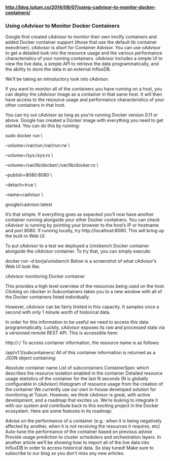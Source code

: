 #### http://blog.tutum.co/2014/08/07/using-cadvisor-to-monitor-docker-containers/


### Using cAdvisor to Monitor Docker Containers


Google first created cAdvisor to monitor their own lmctfy containers and added Docker container support (those that use the default lib container execdriver). cAdvisor is short for Container Advisor. You can use cAdvisor to get a detailed look into the resource usage and the various performance characteristics of your running containers. cAdvisor includes a simple UI to view the live data, a simple API to retrieve the data programmatically, and the ability to store the data in an external InfluxDB.

We’ll be taking an introductory look into cAdvisor.

If you want to monitor all of the containers you have running on a host, you can deploy the cAdvisor image as a container in that same host. It will then have access to the resource usage and performance characteristics of your other containers in that host.

You can try out cAdvisor as long as you’re running Docker version 0.11 or above. Google has created a Docker image with everything you need to get started. You can do this by running:

sudo docker run \

–volume=/var/run:/var/run:rw \

–volume=/sys:/sys:ro \

–volume=/var/lib/docker/:/var/lib/docker:ro \

–publish=8080:8080 \

–detach=true \

–name=cadvisor \

google/cadvisor:latest

It’s that simple. If everything goes as expected you’ll now have another container running alongside your other Docker containers. You can check cAdvisor is running by pointing your browser to the host’s IP or hostname and port 8080. If running locally, try http://localhost:8080. This will bring up the built-in Web UI.

To put cAdvisor to a test we deployed a Unixbench Docker container alongside the cAdvisor container. To try that, you can simply execute:

docker run -d borja/unixbench
Below is a screenshot of what cAdvisor’s Web UI look like.

 

cAdvisor monitoring Docker container

 

This provides a high level overview of the resources being used on the host. Clicking on /docker in Subcontainers takes you to a new window with all of the Docker containers listed individually.

However, cAdvisor can be fairly limited in this capacity. It samples once a second with only 1 minute worth of historical data.

In order for this information to be useful we need to access this data programmatically. Luckily, cAdvisor exposes its raw and processed stats via a versioned remote REST API. This is accessible here:

http://<hostname>:<port>/
To access container information, the resource name is as follows:

/api/v1.1/subcontainers/
All of this container information is returned as a JSON object containing:

Absolute container name
List of subcontainers
ContainerSpec which describes the resource isolation enabled in the container
Detailed resource usage statistics of the container for the last N seconds (N is globally configurable in cAdvisor)
Histogram of resource usage from the creation of the container
We currently use our own in-house developed solution for monitoring at Tutum. However, we think cAdvisor is great, with active development, and a roadmap that excites us. We’re looking to integrate it with our system and contribute back to this exciting project in the Docker ecosystem.  Here are some features in its roadmap:

Advise on the performance of a container (e.g.: when it is being negatively affected by another, when it is not receiving the resources it requires, etc)
Auto-tune the performance of the container based on previous advise
Provide usage prediction to cluster schedulers and orchestration layers.
In another article we’ll be showing how to import all of the live data into InfluxDB in order to access historical data. So stay tuned! Make sure to subscribe to our blog so you don’t miss any new articles.
